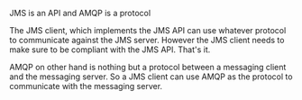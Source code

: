 JMS is an API and AMQP is a protocol

The JMS client, which implements the JMS API can use whatever protocol to communicate against the JMS server.
 However the JMS client needs to make sure to be compliant with the JMS API. That's it.

AMQP on other hand is nothing but a protocol between a messaging client and the messaging server.
 So a JMS client can use AMQP as the protocol to communicate with the messaging server.